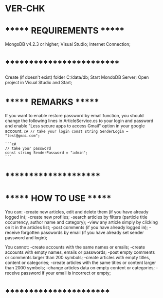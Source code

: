 # VER-CHK
# ***** REQUIREMENTS *****
MongoDB v4.2.3 or higher;
Visual Studio;
Internet Connection;
# ************************

Create (if doesn't exist) folder C:/data/db;
Start MondoDB Server;
Open project in Visual Studio and Start;

# ***** REMARKS *****
If you want to enable restore password by email function, you should change the following lines in ArticleService.cs to your login and password and enable "Less secure apps to access Gmail" option in your google account.
    ```c#
    // take your login
    const string SenderLogin = "test@gmai.com";
    ```

    ```c#
    // take your password
    const string SenderPassword = "admin";
    ```
# ********************

# ***** HOW TO USE *****
You can: 
-create new articles, edit and delete them (if you have already logged in);
-create new profiles;
-search articles by filters (particle title occurrency, author name and category);
-view any article simply by clicking on it in the articles list;
-post comments (if you have already logged in);
-receive forgotten passwords by email (if you have already set sender password and login);

You cannot:
-create accounts with the same names or emails;
-create accounts with empty names, emails or passwords;
-post empty comments or comments larger than 200 symbols;
-create articles with empty titles, content or categories;
-create articles with the same titles or content larger than 2000 symbols;
-change articles data on empty content or categories;
-receive password if your email is incorrect or empty;
# **********************
